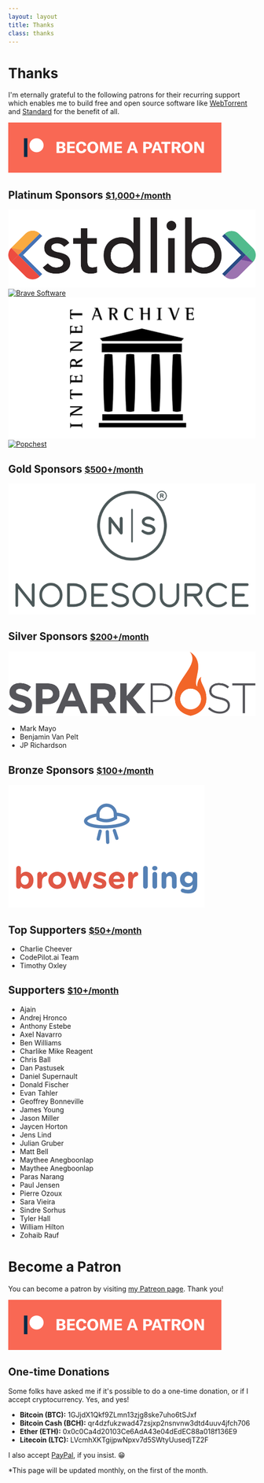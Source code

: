 ```yaml
---
layout: layout
title: Thanks
class: thanks
---
```


# Thanks

I'm eternally grateful to the following patrons for their recurring support which
enables me to build free and open source software like
[WebTorrent](https://webtorrent.io) and [Standard](https://standardjs.com) for the
benefit of all.

<a href="https://www.patreon.com/feross" class="patreon">
  <img src="/images/supporters/patreon.png" />
</a>

## Platinum Sponsors <small>[$1,000+/month](https://www.patreon.com/bePatron?c=1335510&rid=2201589)</small>

<div class='sponsor-container'>
  <a href='https://stdlib.com' rel='nofollow' target='_blank' class='sponsor sponsor-platinum'>
    <img src='/images/supporters/stdlib.png' alt='Stdlib' />
  </a>
  <a href='https://brave.com' rel='nofollow' target='_blank' class='sponsor sponsor-platinum'>
    <img src='/images/supporters/brave.png' alt='Brave Software' />
  </a>
  <a href='https://archive.org' rel='nofollow' target='_blank' class='sponsor sponsor-platinum'>
    <img src='/images/supporters/internetarchive.png' alt='Internet Archive' />
  </a>
  <a href='https://popchest.com' rel='nofollow' target='_blank' class='sponsor sponsor-platinum'>
    <img src='/images/supporters/popchest.png' alt='Popchest' />
  </a>
</div>

## Gold Sponsors <small>[$500+/month](https://www.patreon.com/bePatron?c=1335510&rid=2175327)</small>

<div class='sponsor-container'>
  <a href='https://nsrc.io/oss-feross' rel='nofollow' target='_blank' class='sponsor sponsor-gold'>
    <img src='/images/supporters/nodesource.png' alt='NodeSource' />
  </a>
</div>

## Silver Sponsors <small>[$200+/month](https://www.patreon.com/bePatron?c=1335510&rid=2201567)</small>

<div class='sponsor-container'>
  <a href='https://sparkpo.st/feross' rel='nofollow' target='_blank' class='sponsor sponsor-silver'>
    <img src='/images/supporters/sparkpost.png' alt='Sparkpost' />
  </a>
</div>

- Mark Mayo
- Benjamin Van Pelt
- JP Richardson

## Bronze Sponsors <small>[$100+/month](https://www.patreon.com/bePatron?c=1335510&rid=2201570)</small>

<div class='sponsor-container'>
  <a href='https://www.browserling.com' rel='nofollow' target='_blank' class='sponsor sponsor-bronze'>
    <img src='/images/supporters/browserling.png' alt='Browserling' />
  </a>
</div>

## Top Supporters <small>[$50+/month](https://www.patreon.com/bePatron?c=1335510&rid=2188674)</small>

- Charlie Cheever
- CodePilot.ai Team
- Timothy Oxley

## Supporters <small>[$10+/month](https://www.patreon.com/bePatron?c=1335510&rid=2179762)</small>

- Ajain
- Andrej Hronco
- Anthony Estebe
- Axel Navarro
- Ben Williams
- Charlike Mike Reagent
- Chris Ball
- Dan Pastusek
- Daniel Supernault
- Donald Fischer
- Evan Tahler
- Geoffrey Bonneville
- James Young
- Jason Miller
- Jaycen Horton
- Jens Lind
- Julian Gruber
- Matt Bell
- Maythee Anegboonlap
- Maythee Anegboonlap
- Paras Narang
- Paul Jensen
- Pierre Ozoux
- Sara Vieira
- Sindre Sorhus
- Tyler Hall
- William Hilton
- Zohaib Rauf

# Become a Patron

You can become a patron by visiting [my Patreon page](https://patreon.com/feross).
Thank you!

<a href="https://www.patreon.com/feross" class="patreon">
  <img src="/images/supporters/patreon.png" />
</a>

## One-time Donations

Some folks have asked me if it's possible to do a one-time donation, or if I accept cryptocurrency. Yes, and yes!

- **Bitcoin (BTC):** 1GJjdX1Qkf9ZLmn13zjg8ske7uho6tSJxf
- **Bitcoin Cash (BCH):** qr4dzfukzwad47zsjxp2nsnvnw3dtd4uuv4jfch706
- **Ether (ETH):** 0x0c0Ca4d20103Ce6AdA43e04dEdEC88a018f136E9
- **Litecoin (LTC):** LVcmhXKTgijpwNpxv7d5SWtyUusedjTZ2F

I also accept [PayPal](https://www.paypal.me/feross), if you insist. 😁

*This page will be updated monthly, on the first of the month.
